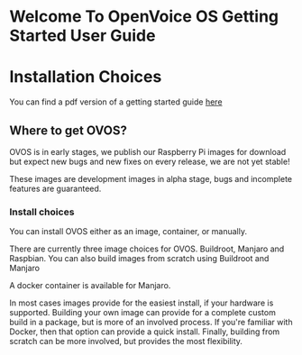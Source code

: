 # Welcome To OpenVoice OS Getting Started User Guide
# Installation Choices

You can find a pdf version of a getting started guide [here](https://github.com/OpenVoiceOS/ovos_assets/raw/master/printables/device-getting-started-guide.pdf)

## Where to get OVOS?
OVOS is in early stages, we publish our Raspberry Pi images for download but expect new bugs and new fixes on every release, we are not yet stable!

These images are development images in alpha stage, bugs and incomplete features are guaranteed.

### Install choices
You can install OVOS either as an image, container, or manually.

There are currently three image choices for OVOS.  Buildroot, Manjaro and Raspbian.  You can also build images from scratch using Buildroot and Manjaro

A docker container is available for Manjaro.

In most cases images provide for the easiest install, if your hardware is supported.  Building your own image can provide for a complete custom build in a package, but is more of an involved process.  If you're familiar with Docker, then that option can provide a quick install.  Finally, building from scratch can be more involved, but provides the most flexibility.